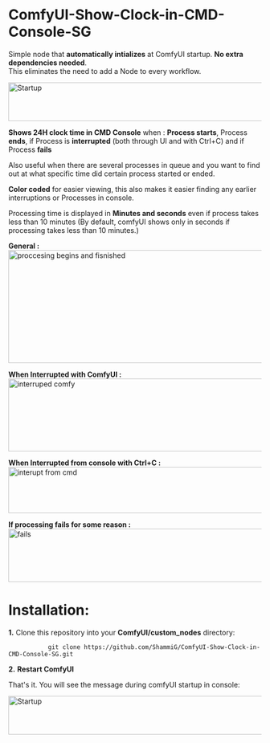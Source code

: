 # ComfyUI-Show-Clock-in-CMD-Console-SG


Simple node that **automatically intializes** at ComfyUI startup. **No extra dependencies needed**.            
This eliminates the need to add a Node to every workflow.           
          
<img width="1892" height="77" alt="Startup" src="https://github.com/user-attachments/assets/6cdba341-fb40-432d-a8be-1dbacc7f8d7d" /> 


**Shows 24H clock time in CMD Console** when :
**Process starts**, Process **ends**, if Process is **interrupted** (both through UI and with Ctrl+C) and if Process **fails**         

Also useful when there are several processes in queue and you want to find out at what specific time did certain process started or ended.         
        
**Color coded** for easier viewing, this also makes it easier finding any earlier interruptions or Processes in console.
                  
Processing time is displayed in **Minutes and seconds** even if process takes less than 10 minutes (By default, comfyUI shows only in seconds if processing takes less than 10 minutes.)           

               
**General :**        
<img width="1904" height="225" alt="proccesing begins and fisnished" src="https://github.com/user-attachments/assets/4c1128f0-25d7-4eeb-8371-b6f344a2796c" />

**When Interrupted with ComfyUI :**
<img width="1887" height="145" alt="interruped comfy" src="https://github.com/user-attachments/assets/cbfc6a0e-cfde-4701-bb8f-76f38c1f9c8a" />

**When Interrupted from console with Ctrl+C :**
<img width="1899" height="92" alt="interupt from cmd" src="https://github.com/user-attachments/assets/50132061-7260-478e-ad95-f6d78d99c7c2" />

**If processing fails for some reason :**
<img width="1903" height="106" alt="fails" src="https://github.com/user-attachments/assets/1c8b1e84-9c40-48c1-b31a-23d382a63ed1" />



# Installation:
**1.** Clone this repository into your **ComfyUI/custom_nodes** directory:    
       
               git clone https://github.com/ShammiG/ComfyUI-Show-Clock-in-CMD-Console-SG.git  
      
**2.** **Restart ComfyUI**   
      
That's it. You will see the message during comfyUI startup in console:       
              
<img width="1892" height="77" alt="Startup" src="https://github.com/user-attachments/assets/fe3190c6-b027-4c71-be1d-f68aaa9fb2e8" />

